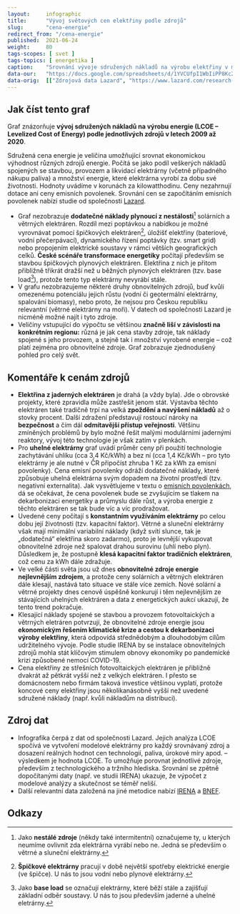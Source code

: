 ```yaml
---
layout:     infographic
title:      "Vývoj světových cen elektřiny podle zdrojů"
slug:       "cena-energie"
redirect_from: "/cena-energie"
published:  2021-06-24
weight:     80
tags-scopes: [ svet ]
tags-topics: [ energetika ]
caption:    "Srovnání vývoje sdružených nákladů na výrobu elektřiny v modelových velkých elektrárnách (tzv. utility-scale) od roku 2009 do roku 2020, především z hlediska technologií a trhu. Do ceny nejsou započteny dotace, ceny emisních povolenek ani náklady spojené s vyrovnáním nestálosti zdrojů. V grafu jsou zobrazeny obnovitelné zdroje, které mají v České republice největší potenciál rozvoje."
data-our:   "https://docs.google.com/spreadsheets/d/1YVCUfpI1WbIiPP8Kc2np3IFYlVQnyNeB3IvJqPdTrns"
data-orig:  [["Zdrojová data Lazard", "https://www.lazard.com/research-insights/levelized-cost-of-energy-levelized-cost-of-storage-and-levelized-cost-of-hydrogen-2020/"]]
---
```


## Jak číst tento graf

Graf znázorňuje **vývoj sdružených nákladů na výrobu energie (LCOE – Levelized Cost of Energy) podle jednotlivých zdrojů v letech  2009 až 2020**.

Sdružená cena energie je veličina umožňující srovnat ekonomickou výhodnost různých zdrojů energie. Počítá se jako podíl veškerých nákladů spojených se stavbou, provozem a likvidací elektrárny (včetně případného nákupu paliva) a množství energie, které elektrárna vyrobí za dobu své životnosti. Hodnoty uvádíme v korunách za kilowatthodinu. Ceny nezahrnují dotace ani ceny emisních povolenek. Srovnání cen se započítáním emisních povolenek nabízí studie od společnosti [Lazard](https://www.lazard.com/research-insights/levelized-cost-of-energy-levelized-cost-of-storage-and-levelized-cost-of-hydrogen-2020/).

- Graf nezobrazuje **dodatečné náklady plynoucí z nestálosti**[^1] solárních a větrných elektráren. Rozdíl mezi poptávkou a nabídkou je možné vyrovnávat pomocí špičkových elektráren[^2], úložišť elektřiny (bateriové, vodní přečerpávací), dynamického řízení poptávky (tzv. smart grid) nebo propojením elektrické soustavy v rámci větších geografických celků. **České scénáře transformace energetiky** počítají především se stavbou špičkových plynových elektráren. Elektřina z nich  je přitom přibližně třikrát dražší než u běžných plynových elektráren (tzv. base load[^3]), protože tento typ elektrárny nevyrábí stále.
- V grafu nezobrazujeme některé druhy obnovitelných zdrojů, buď kvůli omezenému potenciálu jejich růstu (vodní či geotermální elektrárny, spalování biomasy), nebo proto, že nejsou pro Českou republiku relevantní (větrné elektrárny na moři). V datech od společnosti Lazard je nicméně možné najít i tyto zdroje.
- Veličiny vstupující do výpočtu se většinou **značně liší v závislosti na konkrétním regionu:** různá je jak cena stavby zdroje, tak náklady spojené s jeho provozem, a stejně tak i množství vyrobené energie – což platí zejména pro obnovitelné zdroje. Graf zobrazuje zjednodušený pohled pro celý svět.

## Komentáře k cenám zdrojů

- **Elektřina z jaderných elektráren** je drahá (a vždy byla). Jde o obrovské projekty, které zpravidla může zastřešit jenom stát. Výstavba  těchto elektráren také tradičně trpí na velká **zpoždění a navýšení nákladů** až o stovky procent. Další zdražení představují rostoucí nároky na **bezpečnost** a čím dál **odmítavější přístup veřejnosti**. Většinu zmíněných problémů by bylo možné řešit malými modulárními jadernými reaktory, vývoj této technologie je však zatím v plenkách.
- Pro **uhelné elektrárny** graf uvádí průměr ceny při použití technologie zachytávání uhlíku (cca 3,4 Kč/kWh) a bez ní (cca 1,4 Kč/kWh – pro tyto elektrárny je ale nutné v ČR připočíst zhruba 1 Kč za kWh za emisní povolenky). Cena emisní povolenky odráží dodatečné náklady, které způsobuje uhelná elektrárna svým dopadem na životní prostředí (tzv. negativní externalita). Jak vysvětlujeme v textu o [emisních povolenkách](/explainery/emisni-povolenky-ets), dá se očekávat, že cena povolenek bude se zvyšujícím se tlakem na dekarbonizaci energetiky a průmyslu dále růst, a výroba energie z těchto elektráren se tak bude víc a víc prodražovat.
- Uvedené ceny počítají s **konstantním využíváním elektrárny** po celou dobu její životnosti (tzv. kapacitní faktor). Větrné a sluneční elektrárny však mají minimální variabilní náklady (když svítí slunce, tak je „dodatečná“ elektřina skoro zadarmo), proto je levnější vykupovat obnovitelné zdroje než spalovat drahou surovinu (uhlí nebo plyn). Důsledkem je, že postupně **klesá kapacitní faktor tradičních elektráren**, což cenu za kWh dále zdražuje.
- Ve velké části světa jsou už dnes **obnovitelné zdroje energie nejlevnějším zdrojem**, a protože ceny solárních a větrných elektráren dále klesají, nastává tato situace ve stále více zemích.
Nové solární a větrné projekty dnes cenově úspěšně konkurují i těm nejlevnějším ze stávajících uhelných elektráren a data z energetických aukcí ukazují, že tento trend pokračuje.
- Klesající náklady spojené se stavbou a provozem fotovoltaických a větrných eletráren potvrzují, že obnovitelné zdroje energie jsou **ekonomickým řešením klimatické krize a cestou k dekarbonizaci výroby elektřiny**, která odpovídá střednědobým a dlouhodobým cílům udržitelného vývoje.
Podle studie IRENA by se instalace obnovitelných zdrojů mohla stát klíčovým stimulem obnovy ekonomiky po pandemické krizi způsobené nemocí COVID-19.
- Cena elektřiny ze střešních fotovoltaických elektráren je přibližně dvakrát až pětkrát vyšší než z velkých elektráren. I přesto se domácnostem nebo firmám taková investice většinou vyplatí, protože koncové ceny elektřiny jsou několikanásobně vyšší než uvedené sdružené náklady (např. kvůli nákladům na distribuci).

## Zdroj dat

- Infografika čerpá z dat od společnosti Lazard. Jejich analýza LCOE spočívá ve vytvoření modelové elektrárny pro každý srovnávaný zdroj a dosazení reálných hodnot cen technologií, paliva, úrokové míry apod.  – výsledkem je hodnota LCOE. To umožňuje porovnat jednotlivé zdroje, především z technologického a tržního hlediska. Srovnání se zpětně dopočítanými daty (např. ve studii IRENA) ukazuje, že výpočet z modelové analýzy a skutečnost se téměř neliší.
- Další relevantní data založená na jiné metodice nabízí [IRENA](https://www.irena.org/-/media/Files/IRENA/Agency/Publication/2020/Jun/IRENA_Power_Generation_Costs_2019.pdf) a [BNEF](https://assets.bbhub.io/professional/sites/24/BNEF-2021-Executive-Factbook.pdf).

## Odkazy

[^1]: Jako **nestálé zdroje** (někdy také intermitentní) označujeme ty, u kterých neumíme ovlivnit zda elektrárna vyrábí nebo ne. Jedná se především o větrné a sluneční elektrárny.
[^2]: **Špičkové elektrárny** pracují v době největší spotřeby elektrické energie (ve špičce). U nás to jsou vodní nebo plynové elektrárny.
[^3]: Jako **base load** se označují elektrárny, které běží stále a zajišťují základní odběr soustavy. U nás to jsou především jaderné a uhelné eletrárny.
